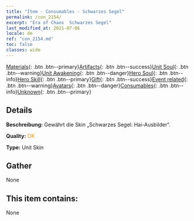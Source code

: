 ```yaml
---
title: "Item - Consumables - Schwarzes Segel"
permalink: /con_2154/
excerpt: "Era of Chaos  Schwarzes Segel"
last_modified_at: 2021-07-06
locale: de
ref: "con_2154.md"
toc: false
classes: wide
---
```

 [Materials](/ItemsDE/){: .btn .btn--primary}[Artifacts](/ItemsDE/Artifacts/){: .btn .btn--success}[Unit Soul](/ItemsDE/UnitSoul/){: .btn .btn--warning}[Unit Awakening](/ItemsDE/UnitAwakening/){: .btn .btn--danger}[Hero Soul](/ItemsDE/HeroSoul/){: .btn .btn--info}[Hero Skill](/ItemsDE/HeroSkill/){: .btn .btn--primary}[Gift](/ItemsDE/Gift/){: .btn .btn--success}[Event related](/ItemsDE/Events/){: .btn .btn--warning}[Avatars](/ItemsDE/Avatars/){: .btn .btn--danger}[Consumables](/ItemsDE/Consumables/){: .btn .btn--info}[Unknown](/ItemsDE/Unknown/){: .btn .btn--primary}

## Details
 **Beschreibung:** Gewährt die Skin „Schwarzes Segel: Hai-Ausbilder“.

 **Quality:** <span style="color: #FF8C00">OK</span>

 **Type:** Unit Skin

## Gather

  None

## This item contains:

  None

